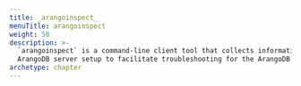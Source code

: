 ```yaml
---
title: _arangoinspect_
menuTitle: arangoinspect
weight: 50
description: >-
  `arangoinspect` is a command-line client tool that collects information of any
  ArangoDB server setup to facilitate troubleshooting for the ArangoDB support
archetype: chapter
---
```

